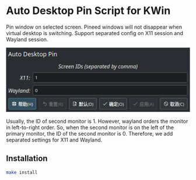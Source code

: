 # Auto Desktop Pin Script for KWin

Pin window on selected screen. Pineed windows will not disappear when virtual desktop is switching. Support separated config on X11 session and Wayland session.

<div align='center'><img src='.fig/settings.png'></div>

Usually, the ID of second monitor is 1. However, wayland orders the monitor in left-to-right order. So,  when the second monitor is on the left of the primary monitor, the ID of the second monitor is 0. Therefore, we add separated settings for X11 and Wayland.

## Installation

```bash
make install
```
